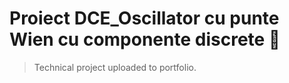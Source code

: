 ﻿# Proiect DCE_Oscillator cu punte Wien  cu componente discrete 
> Technical project uploaded to portfolio.
